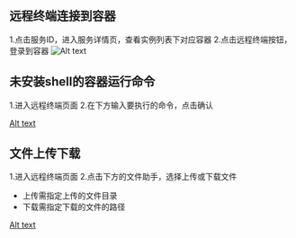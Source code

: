 ## 远程终端连接到容器
1.点击服务ID，进入服务详情页，查看实例列表下对应容器
2.点击远程终端按钮，登录到容器
![Alt text](https://mc.qcloudimg.com/static/img/fd06e590a5e2d109d5489b1df55454e5/20170316160930.png)

## 未安装shell的容器运行命令

1.进入远程终端页面
2.在下方输入要执行的命令，点击确认

[Alt text](https://mc.qcloudimg.com/static/img/51afca698a6adc237d98a7550b342adf/%7B08E0EF77-4602-4EA7-89B6-E08801ACD6D4%7D.png)

## 文件上传下载

1.进入远程终端页面
2.点击下方的文件助手，选择上传或下载文件

 - 上传需指定上传的文件目录
 - 下载需指定下载的文件的路径

 [Alt text](https://mc.qcloudimg.com/static/img/4a3b9a62f10f37e2cdd151f964da01fb/%7BF3EEBD59-1708-42A7-A288-77C1C54A0D6A%7D.png)